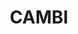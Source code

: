 ---
layout: page
title: CAMBI
description: The Consortium for Accessible Multimodal Brain-Body Interfaces (CAMBI) is a project funded by NIH for designing neurotechnologies for expressive communication. The objective is to restore communication in people with Severe Speech and Physical Impairments (SSPI) by training machine learning models with neuromotor signals, including brain activity and gaze control.
img: /assets/img/projects/CAMBI/cambi.png
redirect: https://www.cambi.tech/
importance: 1
category: work
---